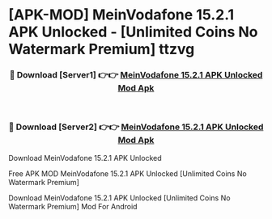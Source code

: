 # [APK-MOD] MeinVodafone 15.2.1 APK Unlocked - [Unlimited Coins No Watermark Premium] ttzvg



<div align="center">
<h3>🔴 Download [Server1] 👉👉 <a href="https://momento.my/?title=MeinVodafone_15.2.1_APK_Unlocked">MeinVodafone 15.2.1 APK Unlocked Mod Apk</a></h3><br>

<h3>🔴 Download [Server2] 👉👉 <a href="https://momento.my/?title=MeinVodafone_15.2.1_APK_Unlocked">MeinVodafone 15.2.1 APK Unlocked Mod Apk</a></h3>
</div>



Download MeinVodafone 15.2.1 APK Unlocked 

Free APK MOD MeinVodafone 15.2.1 APK Unlocked [Unlimited Coins No Watermark Premium]

Download MeinVodafone 15.2.1 APK Unlocked [Unlimited Coins No Watermark Premium] Mod For Android
